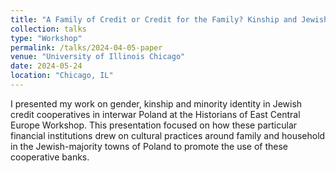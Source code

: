 ```yaml
---
title: "A Family of Credit or Credit for the Family? Kinship and Jewish Credit Cooperatives in Poland, 1914-1939"
collection: talks
type: "Workshop"
permalink: /talks/2024-04-05-paper
venue: "University of Illinois Chicago"
date: 2024-05-24
location: "Chicago, IL"
---
```


I presented my work on gender, kinship and minority identity in Jewish credit cooperatives in interwar Poland at the Historians of East Central Europe Workshop. This presentation focused on how these particular financial institutions drew on cultural practices around family and household in the Jewish-majority towns of Poland to promote the use of these cooperative banks.
